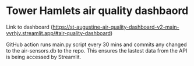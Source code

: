 # Tower Hamlets air quality dashbaord 

Link to dashboard (https://st-augustine-air-quality-dashboard-v2-main-vvrhjv.streamlit.app/#air-quality-dashboard)

GitHub action runs main.py script every 30 mins and commits any changed to the air-sensors.db to the repo. This ensures the lastest data from the API is being accessed by Streamlit. 
